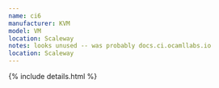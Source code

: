 ```yaml
---
name: ci6
manufacturer: KVM
model: VM
location: Scaleway
notes: looks unused -- was probably docs.ci.ocamllabs.io
location: Scaleway
---
```

{% include details.html %} 

